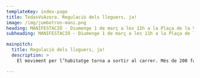 ```yaml
---
templateKey: index-page
title: TodasVsAzora. Regulació dels lloguers, ja!
image: /img/jumbotron-mani.png
heading: MANIFESTACIÓ - Diumenge 1 de març a les 11h a la Plaça de la Vila de Badalona
subheading: MANIFESTACIÓ - Diumenge 1 de març a les 11h a la Plaça de la Vila de Badalona

mainpitch:
  title: Regulació dels lloguers, ja!
  description: >
    El moviment per l’habitatge torna a sortir al carrer. Més de 200 famílies, 11 edificis i 5 ciutats han decidit alçar-se davant els abusos del fons voltor Azora en una manifestació el proper diumenge 1 de març a les 11h a la Plaça de la Vila de Badalona. Azora ha acaparat 15.000 habitatges en molt poc temps, i actualment està escanyant a milers de llogateres i llogaters: pujades de fins el 80%, clàusules abusives i condicions denigrants que acabaran afectant al conjunt de la ciutadania si no ens plantem. No ens aturarem fins aconseguir una negociació col·lectiva i un acord que respecti el dret a l'habitatge de totes les famílies.

---
```

